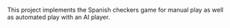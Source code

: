 This project implements the Spanish checkers game for manual play as well as automated play with an AI player.
